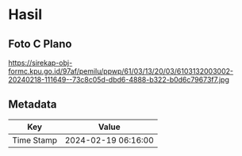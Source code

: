 # Hasil

## Foto C Plano

https://sirekap-obj-formc.kpu.go.id/97af/pemilu/ppwp/61/03/13/20/03/6103132003002-20240218-111649--73c8c05d-dbd6-4888-b322-b0d6c79673f7.jpg


## Metadata

| Key        | Value               |
| ---------- | ------------------- |
| Time Stamp | 2024-02-19 06:16:00 |



